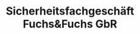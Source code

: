 ---
title: "Sicherheitsfachgeschäft Fuchs&Fuchs GbR"
url: /berlin/sicherheitsfachgeschaeft-fuchsundfuchs-gbr/
shop: Schlüsseldienst
---